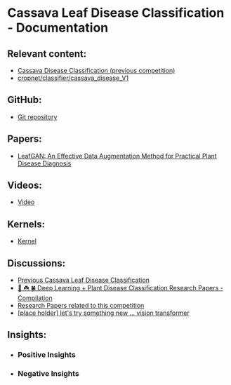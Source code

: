 # Cassava Leaf Disease Classification - Documentation

## Relevant content:
- [Cassava Disease Classification (previous competition)](https://www.kaggle.com/c/cassava-disease/overview)
- [cropnet/classifier/cassava_disease_V1](https://tfhub.dev/google/cropnet/classifier/cassava_disease_V1/2)

## GitHub:
- [Git repository]()

## Papers:
- [LeafGAN: An Effective Data Augmentation Method for Practical Plant Disease Diagnosis](https://arxiv.org/pdf/2002.10100.pdf)

## Videos:
- [Video]()

## Kernels:
- [Kernel]()

## Discussions:
- [Previous Cassava Leaf Disease Classification](https://www.kaggle.com/c/cassava-leaf-disease-classification/discussion/198131)
- [🌿 ☘️ 🍀 Deep Learning + Plant Disease Classification Research Papers - Compilation](https://www.kaggle.com/c/cassava-leaf-disease-classification/discussion/199692)
- [Research Papers related to this competition](https://www.kaggle.com/c/cassava-leaf-disease-classification/discussion/198146)
- [[place holder] let's try something new ... vision transformer](https://www.kaggle.com/c/cassava-leaf-disease-classification/discussion/199276)
 
## Insights:
- ### Positive Insights
- ### Negative Insights
